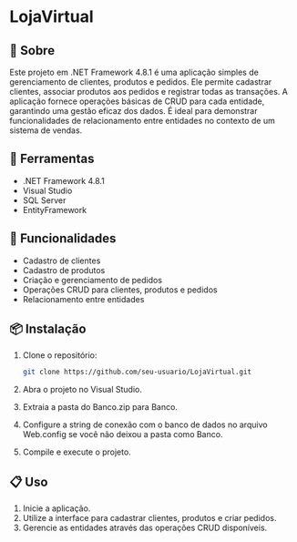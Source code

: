 # LojaVirtual

## 📕 Sobre

Este projeto em .NET Framework 4.8.1 é uma aplicação simples de gerenciamento de clientes, produtos e pedidos. Ele permite cadastrar clientes, associar produtos aos pedidos e registrar todas as transações. A aplicação fornece operações básicas de CRUD para cada entidade, garantindo uma gestão eficaz dos dados. É ideal para demonstrar funcionalidades de relacionamento entre entidades no contexto de um sistema de vendas.

## 🔨 Ferramentas

- .NET Framework 4.8.1
- Visual Studio
- SQL Server
- EntityFramework

## 🚀 Funcionalidades

- Cadastro de clientes
- Cadastro de produtos
- Criação e gerenciamento de pedidos
- Operações CRUD para clientes, produtos e pedidos
- Relacionamento entre entidades

## 📦 Instalação

1. Clone o repositório:
   ```bash
   git clone https://github.com/seu-usuario/LojaVirtual.git
   ```
2. Abra o projeto no Visual Studio.

3. Extraia a pasta do Banco.zip para Banco.

4. Configure a string de conexão com o banco de dados no arquivo Web.config se você não deixou a pasta como Banco.

4. Compile e execute o projeto.

## 📋 Uso

1. Inicie a aplicação.
2. Utilize a interface para cadastrar clientes, produtos e criar pedidos.
3. Gerencie as entidades através das operações CRUD disponíveis.
